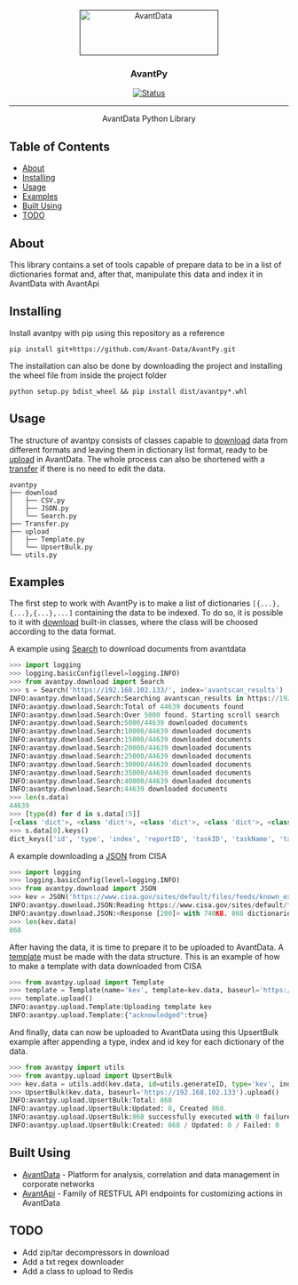<p align="center">
  <a href="" rel="noopener">
 <img width=250px height=82px src="https://i.imgur.com/zHVh1RJ.png" alt="AvantData"></a>
</p>

<h3 align="center">AvantPy</h3>

<div align="center">

[![Status](https://img.shields.io/badge/status-active-success.svg)]()

</div>

---

<p align="center"> AvantData Python Library
    <br> 
</p>

## Table of Contents

- [About](#about)
- [Installing](#installing)
- [Usage](#usage)
- [Examples](#examples)
- [Built Using](#builtUsing)
- [TODO](#TODO)

## About <a name = "about"></a>

This library contains a set of tools capable of prepare data to be in a list of dictionaries format and, after that, manipulate this data and index it in AvantData with AvantApi

## Installing<a name = "installing"></a>

Install avantpy with pip using this repository as a reference
```shell
pip install git+https://github.com/Avant-Data/AvantPy.git
```
The installation can also be done by downloading the project and installing the wheel file from inside the project folder
```shell
python setup.py bdist_wheel && pip install dist/avantpy*.whl
```

## Usage <a name="usage"></a>

The structure of avantpy consists of classes capable to [download](./avantpy/download/) data from different formats and leaving them in dictionary list format, ready to be [upload](./avantpy/upload/) in AvantData. The whole process can also be shortened with a [transfer](./avantpy/Transfer.py) if there is no need to edit the data.
```shell
avantpy
├── download
│   ├── CSV.py
│   ├── JSON.py
│   └── Search.py
├── Transfer.py
├── upload
│   ├── Template.py
│   └── UpsertBulk.py
└── utils.py
```

## Examples <a name = "examples"></a>

The first step to work with AvantPy is to make a list of dictionaries `[{...},{...},{...},...]` containing the data to be indexed.
To do so, it is possible to it with [download](./avantpy/download/) built-in classes, where the class will be choosed according to the data format.

A example using [Search](./avantpy/download/Search.py) to download documents from avantdata

```python
>>> import logging
>>> logging.basicConfig(level=logging.INFO)
>>> from avantpy.download import Search
>>> s = Search('https://192.168.102.133/', index='avantscan_results')
INFO:avantpy.download.Search:Searching avantscan_results in https://192.168.102.133
INFO:avantpy.download.Search:Total of 44639 documents found
INFO:avantpy.download.Search:Over 5000 found. Starting scroll search
INFO:avantpy.download.Search:5000/44639 downloaded documents
INFO:avantpy.download.Search:10000/44639 downloaded documents
INFO:avantpy.download.Search:15000/44639 downloaded documents
INFO:avantpy.download.Search:20000/44639 downloaded documents
INFO:avantpy.download.Search:25000/44639 downloaded documents
INFO:avantpy.download.Search:30000/44639 downloaded documents
INFO:avantpy.download.Search:35000/44639 downloaded documents
INFO:avantpy.download.Search:40000/44639 downloaded documents
INFO:avantpy.download.Search:44639 downloaded documents
>>> len(s.data)
44639
>>> [type(d) for d in s.data[:5]]
[<class 'dict'>, <class 'dict'>, <class 'dict'>, <class 'dict'>, <class 'dict'>]
>>> s.data[0].keys()
dict_keys(['id', 'type', 'index', 'reportID', 'taskID', 'taskName', 'taskComment', 'targetID', 'targetName', 'targetComment', 'resultID', 'description', 'assetIP', 'assetID', 'resultName', 'nvt', 'originalSeverity', 'originalThreat', 'owner', 'qodValue', 'overridedSeverity', 'overridedThreat', 'executionTime', 'executionTimeZone', 'modificationTime', 'modificationTimeZone', 'scanNVTVersion', 'scanNVTVersionZone', 'portNumber', 'portProtocol', 'portIANA', 'GenerateTime'])
```
A example downloading a [JSON](./avantpy/download/JSON.py) from CISA

```python
>>> import logging
>>> logging.basicConfig(level=logging.INFO)
>>> from avantpy.download import JSON
>>> kev = JSON('https://www.cisa.gov/sites/default/files/feeds/known_exploited_vulnerabilities.json', select='vulnerabilities')
INFO:avantpy.download.JSON:Reading https://www.cisa.gov/sites/default/files/feeds/known_exploited_vulnerabilities.json
INFO:avantpy.download.JSON:<Response [200]> with 740KB. 868 dictionaries added to data attribute
>>> len(kev.data)
868
```
After having the data, it is time to prepare it to be uploaded to AvantData. A [template](./avantpy/upload/Template.py) must be made with the data structure. This is an example of how to make a template with data downloaded from CISA
```python
>>> from avantpy.upload import Template
>>> template = Template(name='kev', template=kev.data, baseurl='https://192.168.102.133', append=True)
>>> template.upload()
INFO:avantpy.upload.Template:Uploading template kev
INFO:avantpy.upload.Template:{"acknowledged":true}
```
And finally, data can now be uploaded to AvantData using this UpsertBulk example after appending a type, index and id key for each dictionary of the data.
```python
>>> from avantpy import utils
>>> from avantpy.upload import UpsertBulk
>>> kev.data = utils.add(kev.data, id=utils.generateID, type='kev', index='kev')
>>> UpsertBulk(kev.data, baseurl='https://192.168.102.133').upload()
INFO:avantpy.upload.UpsertBulk:Total: 868
INFO:avantpy.upload.UpsertBulk:Updated: 0, Created 868. 
INFO:avantpy.upload.UpsertBulk:868 successfully executed with 0 failures
INFO:avantpy.upload.UpsertBulk:Created: 868 / Updated: 0 / Failed: 0
```

## Built Using <a name = "builtUsing"></a>
- [AvantData](https://www.avantdata.com.br/) - Platform for analysis, correlation and data management in corporate networks
- [AvantApi](https://avantapi.avantsec.com.br/) - Family of RESTFUL API endpoints for customizing actions in AvantData

## TODO <a name = "TODO"></a>
- Add zip/tar decompressors in download
- Add a txt regex downloader
- Add a class to upload to Redis
